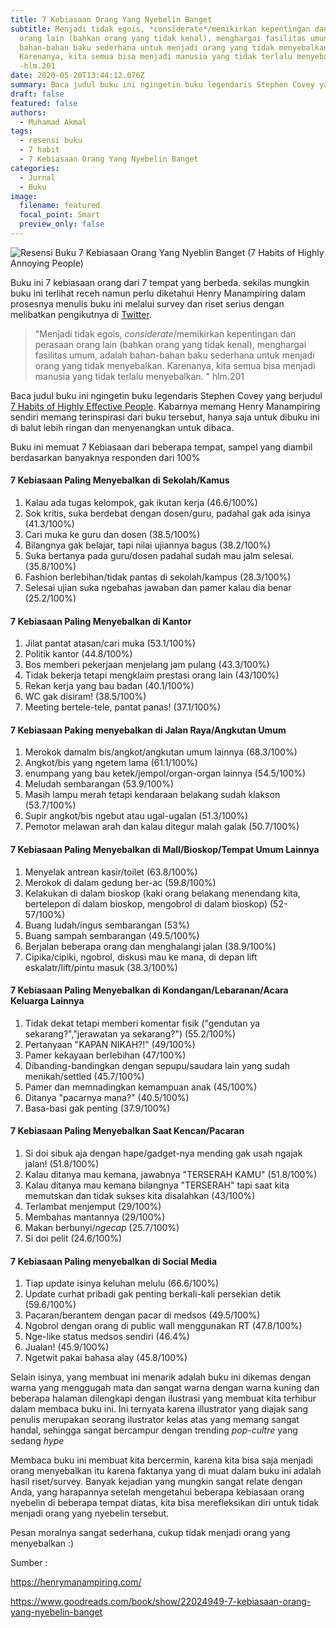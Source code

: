 ```yaml
---
title: 7 Kebiasaan Orang Yang Nyebelin Banget
subtitle: Menjadi tidak egois, *considerate*/memikirkan kepentingan dan perasaan
  orang lain (bahkan orang yang tidak kenal), menghargai fasilitas umum, adalah
  bahan-bahan baku sederhana untuk menjadi orang yang tidak menyebalkan.
  Karenanya, kita semua bisa menjadi manusia yang tidak terlalu menyebalkan.
  -hlm.201
date: 2020-05-20T13:44:12.076Z
summary: Baca judul buku ini ngingetin buku legendaris Stephen Covey yang berjudul [7 Habits of Highly Effective People](https://www.goodreads.com/book/show/36072_The_7_Habits_of_Highly_Effective_People). Kabarnya memang Henry Manampiring sendiri memang terinspirasi dari buku tersebut, hanya saja untuk dibuku ini di balut lebih ringan dan menyenangkan untuk dibaca.
draft: false
featured: false
authors:
  - Muhamad Akmal
tags:
  - resensi buku
  - 7 habit
  - 7 Kebiasaan Orang Yang Nyebelin Banget
categories:
  - Jurnal
  - Buku
image:
  filename: featured
  focal_point: Smart
  preview_only: false
---
```

![Resensi Buku 7 Kebiasaan Orang Yang Nyeblin Banget (7 Habits of Highly Annoying People)](https://i.loli.net/2020/05/26/5TgYOGisdCarRzv.jpg)

Buku ini 7 kebiasaan orang dari 7 tempat yang berbeda. sekilas mungkin buku ini terlihat receh namun perlu diketahui Henry Manampiring dalam prosesnya menulis buku ini melalui survey dan riset serius dengan melibatkan pengikutnya di [Twitter](https://twitter.com/newsplatter).

> "Menjadi tidak egois, *considerate*/memikirkan kepentingan dan perasaan orang lain (bahkan orang yang tidak kenal), menghargai fasilitas umum, adalah bahan-bahan baku sederhana untuk menjadi orang yang tidak menyebalkan. Karenanya, kita semua bisa menjadi manusia yang tidak terlalu menyebalkan. " hlm.201

Baca judul buku ini ngingetin buku legendaris Stephen Covey yang berjudul [7 Habits of Highly Effective People](https://www.goodreads.com/book/show/36072.The_7_Habits_of_Highly_Effective_People). Kabarnya memang Henry Manampiring sendiri memang terinspirasi dari buku tersebut, hanya saja untuk dibuku ini di balut lebih ringan dan menyenangkan untuk dibaca.

Buku ini memuat 7 Kebiasaan dari beberapa tempat, sampel yang diambil berdasarkan banyaknya responden dari 100%

#### 7 Kebiasaan Paling Menyebalkan di Sekolah/Kamus

1. Kalau ada tugas kelompok, gak ikutan kerja (46.6/100%)
2. Sok kritis, suka berdebat dengan dosen/guru, padahal gak ada isinya (41.3/100%)
3. Cari muka ke guru dan dosen (38.5/100%)
4. Bilangnya gak belajar, tapi nilai ujiannya bagus (38.2/100%)
5. Suka bertanya pada guru/dosen padahal sudah mau jalm selesai. (35.8/100%)
6. Fashion berlebihan/tidak pantas di sekolah/kampus (28.3/100%)
7. Selesai ujian suka ngebahas jawaban dan pamer kalau dia benar (25.2/100%)

#### 7 Kebiasaan Paling Menyebalkan di Kantor 

1. Jilat pantat atasan/cari muka (53.1/100%)
2. Politik kantor (44.8/100%)
3. Bos memberi pekerjaan menjelang jam pulang (43.3/100%)
4. Tidak bekerja tetapi mengklaim prestasi orang lain (43/100%)
5. Rekan kerja yang bau badan (40.1/100%)
6. WC gak disiram! (38.5/100%)
7. Meeting bertele-tele, pantat panas! (37.1/100%)

#### 7 Kebiasaan Paking menyebalkan di Jalan Raya/Angkutan Umum

1. Merokok damalm bis/angkot/angkutan umum lainnya (68.3/100%)
2. Angkot/bis yang ngetem lama (61.1/100%)
3. enumpang yang bau ketek/jempol/organ-organ lainnya (54.5/100%)
4. Meludah sembarangan (53.9/100%)
5. Masih lampu merah tetapi kendaraan belakang sudah klakson (53.7/100%)
6. Supir angkot/bis ngebut atau ugal-ugalan (51.3/100%)
7. Pemotor melawan arah dan kalau ditegur malah galak (50.7/100%)

#### 7 Kebiasaan Paling Menyebalkan di Mall/Bioskop/Tempat Umum Lainnya

1. Menyelak antrean kasir/toilet (63.8/100%)
2. Merokok di dalam gedung ber-ac (59.8/100%)
3. Kelakukan di dalam bioskop (kaki orang belakang menendang kita, bertelepon di dalam bioskop, mengobrol di dalam bioskop) (52-57/100%)
4. Buang ludah/ingus sembarangan (53%)
5. Buang sampah sembarangan (49.5/100%)
6. Berjalan beberapa orang dan menghalangi jalan (38.9/100%)
7. Cipika/cipiki, ngobrol, diskusi mau ke mana, di depan lift eskalatr/lift/pintu masuk (38.3/100%)

#### 7 Kebiasaan Paling Menyebalkan di Kondangan/Lebaranan/Acara Keluarga Lainnya

1. Tidak dekat tetapi memberi komentar fisik ("gendutan ya sekarang?","jerawatan ya sekarang?") (55.2/100%)
2. Pertanyaan "KAPAN NIKAH?!" (49/100%)
3. Pamer kekayaan berlebihan (47/100%)
4. Dibanding-bandingkan dengan sepupu/saudara lain yang sudah menikah/settled (45.7/100%)
5. Pamer dan memnadingkan kemampuan anak (45/100%)
6. Ditanya "pacarnya mana?" (40.5/100%)
7. Basa-basi gak penting (37.9/100%)

#### 7 Kebiasaan Paling Menyebalkan Saat Kencan/Pacaran

1. Si doi sibuk aja dengan hape/gadget-nya mending gak usah ngajak jalan! (51.8/100%)
2. Kalau ditanya mau kemana, jawabnya "TERSERAH KAMU" (51.8/100%)
3. Kalau ditanya mau kemana bilangnya "TERSERAH" tapi saat kita memutskan dan tidak sukses kita disalahkan (43/100%)
4. Terlambat menjemput (29/100%)
5. Membahas mantannya (29/100%)
6. Makan berbunyi/*ngecap* (25.7/100%)
7. Si doi pelit (24.6/100%)

#### 7 Kebiasaan Paling menyebalkan di Social Media

1. Tiap update isinya keluhan melulu (66.6/100%)
2. Update curhat pribadi gak penting berkali-kali persekian detik (59.6/100%)
3. Pacaran/berantem dengan pacar di medsos (49.5/100%)
4. Ngobrol dengan orang di public wall menggunakan RT (47.8/100%)
5. Nge-like status medsos sendiri (46.4%)
6. Jualan! (45.9/100%)
7. Ngetwit pakai bahasa alay (45.8/100%) 

Selain isinya, yang membuat ini menarik adalah buku ini dikemas dengan warna yang menggugah mata dan sangat warna dengan warna kuning dan beberapa halaman dilengkapi dengan ilustrasi yang membuat kita terhibur dalam membaca buku ini. Ini ternyata karena illustrator yang diajak sang penulis merupakan seorang ilustrator kelas atas yang memang sangat handal, sehingga sangat bercampur dengan trending *pop-cultre* yang sedang *hype*

Membaca buku ini membuat kita bercermin, karena kita bisa saja menjadi orang menyebalkan itu karena faktanya yang di muat dalam buku ini adalah hasil riset/survey. Banyak kejadian yang mungkin sangat relate dengan Anda, yang harapannya setelah mengetahui beberapa kebiasaan orang nyebelin di beberapa tempat diatas, kita bisa merefleksikan diri untuk tidak menjadi orang yang nyebelin tersebut.

Pesan moralnya sangat sederhana, cukup tidak menjadi orang yang menyebalkan :)

Sumber : 

https://henrymanampiring.com/

https://www.goodreads.com/book/show/22024949-7-kebiasaan-orang-yang-nyebelin-banget